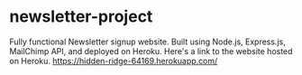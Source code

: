 # newsletter-project
Fully functional Newsletter signup website.
Built using Node.js, Express.js, MailChimp API, and deployed on Heroku.
Here's a link to the website hosted on Heroku. 
https://hidden-ridge-64169.herokuapp.com/
